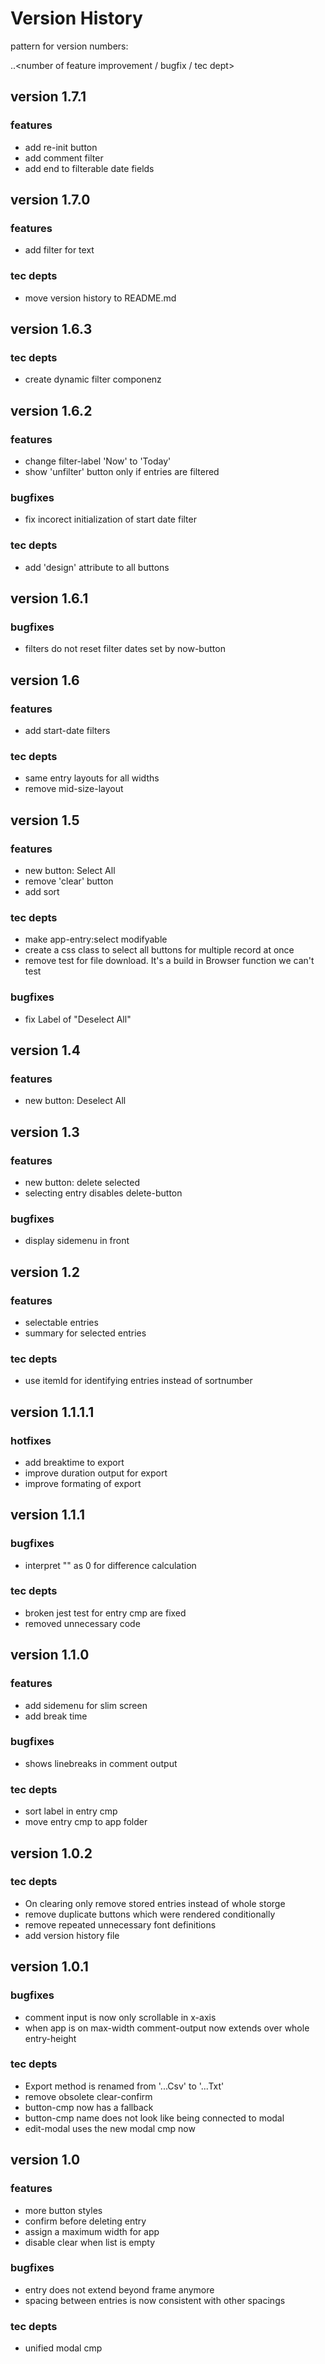 # Version History

pattern for version numbers:

<number of main version>.<number of feature release>.<number of feature improvement / bugfix / tec dept>

## version 1.7.1

### features

- add re-init button
- add comment filter
- add end to filterable date fields

## version 1.7.0

### features

- add filter for text

### tec depts

- move version history to README.md

## version 1.6.3

### tec depts

- create dynamic filter componenz

## version 1.6.2

### features

- change filter-label 'Now' to 'Today'
- show 'unfilter' button only if entries are filtered

### bugfixes

- fix incorect initialization of start date filter

### tec depts

- add 'design' attribute to all buttons

## version 1.6.1

### bugfixes

- filters do not reset filter dates set by now-button

## version 1.6

### features

- add start-date filters

### tec depts

- same entry layouts for all widths
- remove mid-size-layout

## version 1.5

### features

- new button: Select All
- remove 'clear' button
- add sort

### tec depts

- make app-entry:select modifyable
- create a css class to select all buttons for multiple record at once
- remove test for file download. It's a build in Browser function we can't test

### bugfixes

- fix Label of "Deselect All"

## version 1.4

### features

- new button: Deselect All

## version 1.3

### features

- new button: delete selected
- selecting entry disables delete-button

### bugfixes

- display sidemenu in front

## version 1.2

### features

- selectable entries
- summary for selected entries

### tec depts

- use itemId for identifying entries instead of sortnumber

## version 1.1.1.1

### hotfixes

- add breaktime to export
- improve duration output for export
- improve formating of export

## version 1.1.1

### bugfixes

- interpret "" as 0 for difference calculation

### tec depts

- broken jest test for entry cmp are fixed
- removed unnecessary code

## version 1.1.0

### features

- add sidemenu for slim screen
- add break time

### bugfixes

- shows linebreaks in comment output

### tec depts

- sort label in entry cmp
- move entry cmp to app folder

## version 1.0.2

### tec depts

- On clearing only remove stored entries instead of whole storge
- remove duplicate buttons which were rendered conditionally
- remove repeated unnecessary font definitions
- add version history file

## version 1.0.1

### bugfixes

- comment input is now only scrollable in x-axis
- when app is on max-width comment-output now extends over whole entry-height

### tec depts

- Export method is renamed from '...Csv' to '...Txt'
- remove obsolete clear-confirm
- button-cmp now has a fallback
- button-cmp name does not look like being connected to modal
- edit-modal uses the new modal cmp now

## version 1.0

### features

- more button styles
- confirm before deleting entry
- assign a maximum width for app
- disable clear when list is empty

### bugfixes

- entry does not extend beyond frame anymore
- spacing between entries is now consistent with other spacings

### tec depts

- unified modal cmp
